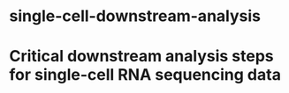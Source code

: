 # single-cell-downstream-analysis
# Critical downstream analysis steps for single-cell RNA sequencing data
